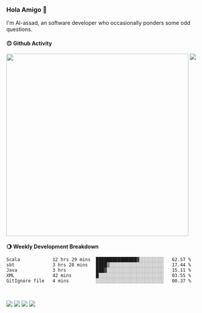### Hola Amigo 🤣   

I'm Al-assad, an software developer who occasionally ponders some odd questions.  
 
#### 🙃 Github Activity 
<div>
  <img src="https://github-readme-stats.vercel.app/api?username=al-assad&show_icons=true" align="top" style="display: inline-block;" width="480"/>
  <img src="https://github-readme-stats.vercel.app/api/top-langs/?username=al-assad&hide=css,html&langs_count=8&layout=compact" align="top" style="display: inline-block;"/>
</div>

#### 🌖 Weekly Development Breakdown
<!--START_SECTION:waka-->
```text
Scala            12 hrs 29 mins  ███████████████▓░░░░░░░░░   62.57 % 
sbt              3 hrs 28 mins   ████▒░░░░░░░░░░░░░░░░░░░░   17.44 % 
Java             3 hrs           ███▓░░░░░░░░░░░░░░░░░░░░░   15.11 % 
XML              42 mins         █░░░░░░░░░░░░░░░░░░░░░░░░   03.55 % 
GitIgnore file   4 mins          ░░░░░░░░░░░░░░░░░░░░░░░░░   00.37 % 
```
<!--END_SECTION:waka-->

<br>

<a href="https://twitter.com/Alassad_dev"><img src="https://img.shields.io/badge/Twitter-@Alassad__dev-blue?style=flat&logo=twitter" /></a>
<a href="https://t.me/alassad_dev"><img src="https://img.shields.io/badge/Telegram-@alassad__dev-orange?style=flat&logo=telegram" /></a>
<a href="https://yulinying.notion.site"><img src="https://img.shields.io/badge/Notion-Al--assad's_Blog-red?style=flat&logo=notion" /></a>
<a href="https://yulinying.notion.site/Notes-0dbfb98e35034fd5ba4a21cea8006145"><img src="https://img.shields.io/badge/Notion-Al--assad's_Note-yellow?style=flat&logo=notion" /></a>

